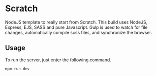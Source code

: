 # Scratch

NodeJS template to really start from Scratch. This build uses NodeJS, Express, EJS, SASS and pure Javascript. Gulp is used to watch for file changes, automatically compile scss files, and synchronize the browser.

## Usage
To run the server, just enter the following command.
```bash
npm run dev
```